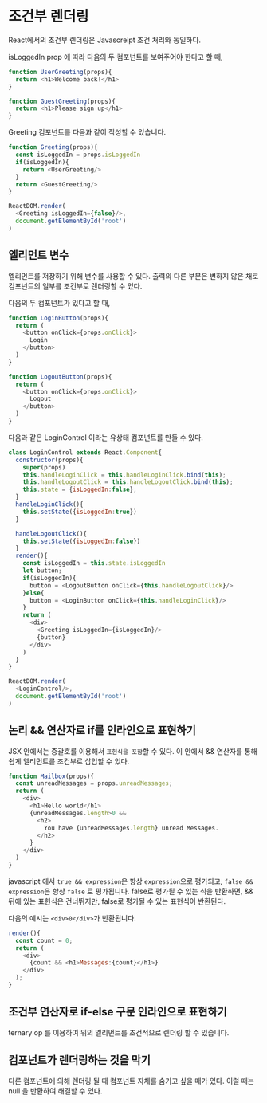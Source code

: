 # 조건부 렌더링

React에서의 조건부 렌더링은 Javascreipt 조건 처리와 동일하다.

isLoggedIn prop 에 따라 다음의 두 컴포넌트를 보여주어야 한다고 할 때,

```javascript
function UserGreeting(props){
  return <h1>Welcome back!</h1>
}

function GuestGreeting(props){
  return <h1>Please sign up</h1>
}
```

Greeting 컴포넌트를 다음과 같이 작성할 수 있습니다.

```javascript
function Greeting(props){
  const isLoggedIn = props.isLoggedIn
  if(isLoggedIn){
    return <UserGreeting/>
  }
  return <GuestGreeting/>
}

ReactDOM.render(
  <Greeting isLoggedIn={false}/>,
  document.getElementById('root')
)
```

## 엘리먼트 변수

엘리먼트를 저장하기 위해 변수를 사용할 수 있다. 출력의 다른 부분은 변하지 않은 채로 컴포넌트의 일부를 조건부로 렌더링할 수 있다.

다음의 두 컴포넌트가 있다고 할 때,
```javascript
function LoginButton(props){
  return (
    <button onClick={props.onClick}>
      Login
    </button>
  )
}

function LogoutButton(props){
  return (
    <button onClick={props.onClick}>
      Logout
    </button>
  )
}
```
다음과 같은 LoginControl 이라는 유상태 컴포넌트를 만들 수 있다.
```javascript
class LoginControl extends React.Component{
  constructor(props){
    super(props)
    this.handleLoginClick = this.handleLoginClick.bind(this);
    this.handleLogoutClick = this.handleLogoutClick.bind(this);
    this.state = {isLoggedIn:false};
  }
  handleLoginClick(){
    this.setState({isLoggedIn:true})
  }

  handleLogoutClick(){
    this.setState({isLoggedIn:false})
  }
  render(){
    const isLoggedIn = this.state.isLoggedIn
    let button;
    if(isLoggedIn){
      button = <LogoutButton onClick={this.handleLogoutClick}/>
    }else{
      button = <LoginButton onClick={this.handleLoginClick}/>
    }
    return (
      <div>
        <Greeting isLoggedIn={isLoggedIn}/>
        {button}
      </div>
    )
  }
}

ReactDOM.render(
  <LoginControl/>,
  document.getElementById('root')
)
```

## 논리 && 연산자로 if를 인라인으로 표현하기

JSX 안에서는 중괄호를 이용해서 `표현식을 포함`할 수 있다. 이 안에서 && 연산자를 통해 쉽게 엘리먼트를 조건부로 삽입할 수 있다.

```javascript
function Mailbox(props){
  const unreadMessages = props.unreadMessages;
  return (
    <div>
      <h1>Hello world</h1>
      {unreadMessages.length>0 &&
        <h2>
          You have {unreadMessages.length} unread Messages.
        </h2>
      }
    </div>
  )
}
```

javascript 에서 `true && expression`은 항상 `expression`으로 평가되고, `false && expression`은 항상 `false` 로 평가됩니다. false로 평가될 수 있는 식을 반환하면, && 뒤에 있는 표현식은 건너뛰지만, false로 평가될 수 있는 표현식이 반환된다.

다음의 예시는 `<div>0</div>`가 반환됩니다.

```javascript
render(){
  const count = 0;
  return (
    <div>
      {count && <h1>Messages:{count}</h1>}
    </div>
  );
}
```

## 조건부 연산자로 if-else 구문 인라인으로 표현하기

ternary op 를 이용하여 위의 엘리먼트를 조건적으로 렌더링 할 수 있습니다.

## 컴포넌트가 렌더링하는 것을 막기

다른 컴포넌트에 의해 렌더링 될 때 컴포넌트 자체를 숨기고 싶을 때가 있다. 이럴 때는 null 을 반환하여 해결할 수 있다.
